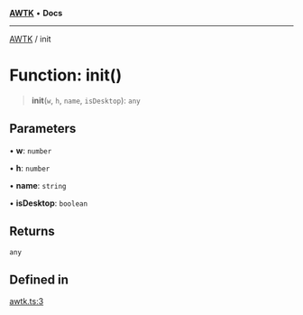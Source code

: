 [**AWTK**](../README.md) • **Docs**

***

[AWTK](../globals.md) / init

# Function: init()

> **init**(`w`, `h`, `name`, `isDesktop`): `any`

## Parameters

• **w**: `number`

• **h**: `number`

• **name**: `string`

• **isDesktop**: `boolean`

## Returns

`any`

## Defined in

[awtk.ts:3](https://github.com/zlgopen/awtk-binding/blob/1e0945ae06a2e3b3a4ad0ffa625288088a8ac5d4/tools/code_gen/js/output/awtk.ts#L3)
